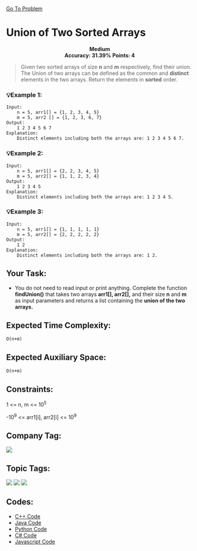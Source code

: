  [Go To Problem](https://www.geeksforgeeks.org/problems/union-of-two-sorted-arrays-1587115621/1)
# Union of Two Sorted Arrays

<div align="center">
  <strong>Medium</strong>    
</div>
<div align="center">
       <strong>Accuracy: 31.39%</strong>    
               <strong>Points: 4</strong>
</div>

 > Given two sorted arrays of size <strong>n</strong> and <strong>m</strong> respectively, find their union. The Union of two arrays can be defined as the <common>common</strong> and <strong>distinct</strong> elements in the two arrays. Return the elements in <strong>sorted</strong> order.


### 💡Example 1:

``` 
Input: 
    n = 5, arr1[] = {1, 2, 3, 4, 5}  
    m = 5, arr2 [] = {1, 2, 3, 6, 7}
Output: 
    1 2 3 4 5 6 7
Explanation: 
    Distinct elements including both the arrays are: 1 2 3 4 5 6 7.
```
### 💡Example 2:

``` 
Input: 
    n = 5, arr1[] = {2, 2, 3, 4, 5}  
    m = 5, arr2[] = {1, 1, 2, 3, 4}
Output: 
    1 2 3 4 5
Explanation: 
    Distinct elements including both the arrays are: 1 2 3 4 5.
```
### 💡Example 3:

``` 
Input:
    n = 5, arr1[] = {1, 1, 1, 1, 1}
    m = 5, arr2[] = {2, 2, 2, 2, 2}
Output: 
    1 2
Explanation: 
    Distinct elements including both the arrays are: 1 2.
```


## Your Task:
  - You do not need to read input or print anything. Complete the function <strong>findUnion()</strong> that takes two arrays <strong>arr1[], arr2[],</strong> and their size <strong>n</strong> and <strong>m</strong> as input parameters and returns a list containing the <strong>union of the two arrays.</strong>

## Expected Time Complexity:
 ```O(n+m)```
## Expected Auxiliary Space: 
```O(n+m)```

## Constraints: 
1 <= n, m <= 10<sup>5</sup>

-10<sup>9</sup> <= arr1[i], arr2[i] <= 10<sup>9</sup>

## Company Tag: 
<p align="left">

<a href="https://www.geeksforgeeks.org/explore/?company[]=Amazon"><img src="https://img.shields.io/badge/Amazon-10000?style=for-the-badge&logo=Amazon&logoColor=FFFFFF&labelColor=D88913&color=D88913"/></a>

## Topic Tags:
<p align="center">
 
 <a href="https://www.geeksforgeeks.org/explore/?category[]=Arrays"><img src="https://img.shields.io/badge/Arrays-258FFA?style=flat&logo=Array&logoColor=FF&labelColor=43822C&color=43822C" /></a>
   <a href="https://www.geeksforgeeks.org/explore/?category[]=Data%20Structures"><img src="https://img.shields.io/badge/Data%20Structures-100000?style=flat&logo=Data Structures&logoColor=F7F7F7&labelcolor=2A79D7&color=2A79D7" /></a>
    <a href="https://www.geeksforgeeks.org/explore/?category[]=two-pointer-algorithm"><img src="https://img.shields.io/badge/Two Pointer Aalgorithm-100000?style=flat&logo=Algorithms&logoColor=F7F7F7&labelcolor=C65BCF&color=C65BCF" /></a>
 


## Codes:

 - [C++ Code](https://github.com/HackResist/GeeksForGeeks-POTD/blob/main/20-04-2024/Union%20of%20Two%20Sorted%20Arrays.cpp) 
 - [Java Code](https://github.com/HackResist/GeeksForGeeks-POTD/blob/main/20-04-2024/Union%20of%20Two%20Sorted%20Arrays.java)
 - [Python Code](https://github.com/HackResist/GeeksForGeeks-POTD/blob/main/20-04-2024/Union%20of%20Two%20Sorted%20Arrays.py)
 - [C# Code](https://github.com/HackResist/GeeksForGeeks-POTD/blob/main/20-04-2024/Union%20of%20Two%20Sorted%20Arrays.cs)
 - [Javascript Code](https://github.com/HackResist/GeeksForGeeks-POTD/blob/main/20-04-2024/Union%20of%20Two%20Sorted%20Arrays.js)


 
